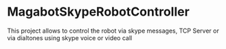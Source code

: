 MagabotSkypeRobotController
===========================

This project allows to control the robot via skype messages, TCP Server or via dialtones using skype voice or video call
